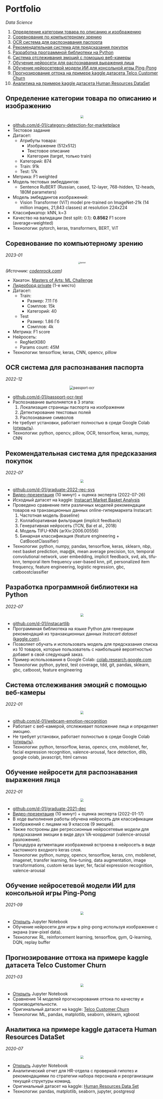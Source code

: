 # Portfolio

*Data Science*

1. [Определение категории товара по описанию и изображению](#category-prediction)
1. [Соревнование по компьютерному зрению](#ml-art-challenge)
1. [OCR система для распознавания паспорта](#passport-ocr)
1. [Рекомендательная система для предсказания покупок](#rec-sys)
1. [Разработка программной библиотеки на Python](#instacartlib)
1. [Система отслеживания эмоций с помощью веб-камеры](#webcam-emotion-recognition)
1. [Обучение нейросети для распознавания выражения лица](#emotion-recognition)
1. [Обучение нейросетевой модели ИИ для консольной игры Ping-Pong](#pong-ai)
1. [Прогнозирование оттока на примере kaggle датасета Telco Customer Churn](#churn-prediction)
1. [Аналитика на примере kaggle датасета Human Resources DataSet](#hr-analysis)

<a id="category-prediction"></a>

## Определение категории товара по описанию и изображению

<p align="center"><img src="img/category-prediction.png" style="zoom:67%;" /></p>

* [github.com/d-01/category-detection-for-marketplace](https://github.com/d-01/category-detection-for-marketplace)
* Тестовое задание
* Датасет:
  * Атрибуты товара:
    * Изображение (512x512)
    * Текстовое описание
    * Категория (target, только train)
  * Категорий: 874
  * Train: 91k
  * Test: 17k
* Метрика: F1 weighted
* Модель тестовых эмбеддингов:
  * Sentence RuBERT (Russian, cased, 12-layer, 768-hidden, 12-heads, 180M parameters)
* Модель эмбеддингов изображений:
  * Vision Transformer (ViT) model pre-trained on ImageNet-21k (14 million images, 21,843 classes) at resolution 224x224
* Классификатор: kNN, k=3
* Качество на валидации (test split: 0.1): **0.8562** F1 score (average=weighted)
* Технологии: pytorch, keras, transformers, BERT, ViT

<a id="ml-art-challenge"></a>

## Соревнование по компьютерному зрению

*2023-01*

<p align="center"><img src="img/ml-art.webp" alt="banner" style="zoom: 40%;" /></p>

*(Источник: [codenrock.com](https://codenrock.com/contests/masters-of-arts))*

* Хакатон. [Masters of Arts: ML Challenge](https://codenrock.com/contests/masters-of-arts)
* [Лидерборд private](https://codenrock.com/contests/masters-of-arts#/rating/2406) (1-е место)
* Датасет:
  * Train:
    * Размер: 7.11 Гб
    * Сэмплов: 15k
    * Категорий: 40
  * Test
    * Размер: 1.86 Гб
    * Сэмплов: 4k
* Метрика: F1 score
* Нейросеть:
  * RegNetX080
  * Params count: 45M
* Технологии: tensorflow, keras, CNN, opencv, pillow

<a id="passport-ocr"></a>

## OCR система для распознавания паспорта

*2022-12*

<p align="center"><img src="img/passport-ocr.jpg" alt="passport-ocr" style="zoom:80%;" /></p>

* [github.com/d-01/passport-ocr-test](https://github.com/d-01/passport-ocr-test)
* Распознавание выполняется в 3 этапа:
  1. Локализация страницы паспорта на изображении
  1. Детектирование текстовых полей
  1. Распознавание символов
* Не требует установки, работает полностью в среде Google Colab ([открыть](https://colab.research.google.com/drive/1c3nP5v1tXdU9bPQe59H3ZFRu5TWkMCcU)).
* Технологии: python, opencv, pillow, OCR, tensorflow, keras, numpy, CNN

<a id="rec-sys"></a>

## Рекомендательная система для предсказания покупок

*2022-07*

<p align="center"><img src="img/7.png" style="zoom: 67%;" /></p>

* [github.com/d-01/graduate-2022-rec-sys](https://github.com/d-01/graduate-2022-rec-sys)
* [Видео-презентация](https://youtu.be/sa9garlNMqk) (10 минут) + оценка эксперта (2022-07-26)
* Исходный датасет на kaggle: [Instacart Market Basket Analysis](https://www.kaggle.com/c/instacart-market-basket-analysis)
* Проведено сравнение пяти различных моделей рекомендации товаров на транзакционных данных online-гипермаркета Instacart:
  1. Частотная модель (baseline)
  1. Коллаборативная фильтрация (implicit feedback)
  1. Генеративная нейросеть (TCN, Bai et al., 2018)
  1. Модель TIFU-KNN (arXiv:2006.00556)
  1. Бинарная классификация (feature engineering + CatBoostClassifier)
* Технологии: python, numpy, pandas, tensorflow, keras, sklearn, nbp, next basket prediction, map@k, mean average precision, tcn, temporal convolutional network, user embedding, implicit feedback, svd, als, tifu-knn, temporal item frequency user-based knn, pif, personalized item frequency, feature engineering, logistic regression, gbc, catboostclassifier

<a id="instacartlib"></a>

## Разработка программной библиотеки на Python

*2022-07*

<p align="center"><img src="img/8.gif" style="zoom: 67%;" /></p>

* [github.com/d-01/instacartlib](https://github.com/d-01/instacartlib)
* Программная библиотека на языке Python для генерации рекомендаций из транзакционных данных *Instacart dataset* ([kaggle.com](https://bit.ly/3e8PupT)).
* Позволяет обучать и использовать модель для предсказания списка из 10 товаров, которые пользователь с наибольшей вероятностью добавит в свой следующий заказ.
* Пример использования в Google Colab: [colab.research.google.com](https://colab.research.google.com/drive/1U7pC87mvlE4Q_9-mI4Y4sVxpKX96Tdtw?usp=sharing)
* Технологии: python, pytest, test coverage, tdd, git, pandas, sklearn, gbc, catboost, feature engineering

<a id="webcam-emotion-recognition"></a>

## Система отслеживания эмоций с помощью веб-камеры

*2022-01*

<p align="center"><img src="img/6.jpg" style="zoom: 67%;" /></p>

* [github.com/d-01/webcam-emotion-recognition](https://github.com/d-01/webcam-emotion-recognition)
* Работает с веб-камерой, отслеживает положение лица и определяет эмоцию.
* Не требует установки, работает полностью в среде Google Colab ([открыть](https://colab.research.google.com/drive/1cvAZvsXXbZHi--QFNJDfTJEGB1JapKvo?usp=sharing)).
* Технологии: python, tensorflow, keras, opencv, cnn, mobilenet, fer, facial expression recognition, valence-arousal, face detection, dlib, google colab, javascript, html canvas

<a id="emotion-recognition"></a>

## Обучение нейросети для распознавания выражения лица

*2022-01*

<p align="center"><img src="img/5.png" style="zoom: 67%;" /></p>

* [github.com/d-01/graduate-2021-dec](https://github.com/d-01/graduate-2021-dec)
* [Видео-презентация](https://youtu.be/PNzgEXyk66s) (10 минут) + оценка эксперта (2022-01-17)
* В ходе выполнения работы обучена нейросеть для классификации изображений с лицами на 9 классов (9 эмоций).
* Также построены две регрессионные нейросетевые модели для предсказания эмоции в виде двух VA-координат (valence-arousal разложение).
* Процедура аугментации изображений встроена в нейросеть в виде кастомного входного keras слоя.
* Технологии: python, numpy, opencv, tensorflow, keras, cnn, mobilenet, imagenet, transfer learning, fine-tuning, data augmentation, image transformations, custom keras layer, fer, facial expression recognition, valence-arousal

<a id="pong-ai"></a>

## Обучение нейросетевой модели ИИ для консольной игры Ping-Pong

*2021-09*

<p align="center"><img src="img/4.png" style="zoom:67%;" /></p>

* [Открыть](https://d-01.github.io/static/jupyter-export/pong-ai.html) Jupyter Notebook
* Обучение нейросети для игры в ping-pong используя изображение с экрана (raw-pixel data).
* Технологии: RL, reinforcement learning, tensorflow, gym, Q-learning, DQN, replay buffer

<a id="churn-prediction"></a>

## Прогнозирование оттока на примере kaggle датасета Telco Customer Churn

*2021-03*

<p align="center"><img src="img/3.png" style="zoom:67%;" /></p>

* [Открыть](https://d-01.github.io/static/jupyter-export/churn-prediction.html) Jupyter Notebook
* Сравнение 14 моделей прогнозирования оттока по качеству и производительности.
* Оригинальный датасет на kaggle: [Telco Customer Churn](https://www.kaggle.com/datasets/blastchar/telco-customer-churn)
* Технологии: ML, pandas, matplotlib, seaborn, sklearn, xgboost

<a id="hr-analysis"></a>

## Аналитика на примере kaggle датасета Human Resources DataSet

*2020-07*

<p align="center"><img src="img/2.png" style="zoom:67%;" /></p>

* [Открыть](https://d-01.github.io/static/jupyter-export/hr-analysis.html) Jupyter Notebook
* Аналитический отчет для HR-отдела с проверкой гипотез и рекомендациями по стратегии набора персонала и реорганизации текущей структуры команд.
* Оригинальный датасет на kaggle: [Human Resources Data Set](https://www.kaggle.com/datasets/rhuebner/human-resources-data-set)
* Технологии: pandas, matplotlib, seaborn, jupyter, postgresql



